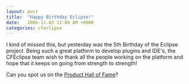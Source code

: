 ```yaml
---
layout: post
title:  "Happy Birthday Eclipse!"
date:   2006-11-03 11:06 AM +0000
categories: cfeclipse
---
```

I kind of missed this, but yesterday was the 5th Birthday of the Eclipse project. Being such a great platform to develop plugins and IDE's, the CFEclipse team wish to thank all the people working on the platform and hope that it keeps on going from strength to strength!

Can you spot us on the <a href="http://birthday.eclipse.org:80/images/map.php?builder">Product Hall of Fame</a>?
